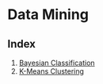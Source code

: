 # Data Mining

## Index

1. [Bayesian Classification](https://github.com/nirantak/Programming_Exercises/blob/master/Data_Mining/bayes.py)
2. [K-Means Clustering](https://github.com/nirantak/Programming_Exercises/blob/master/Data_Mining/kmeans.py)
